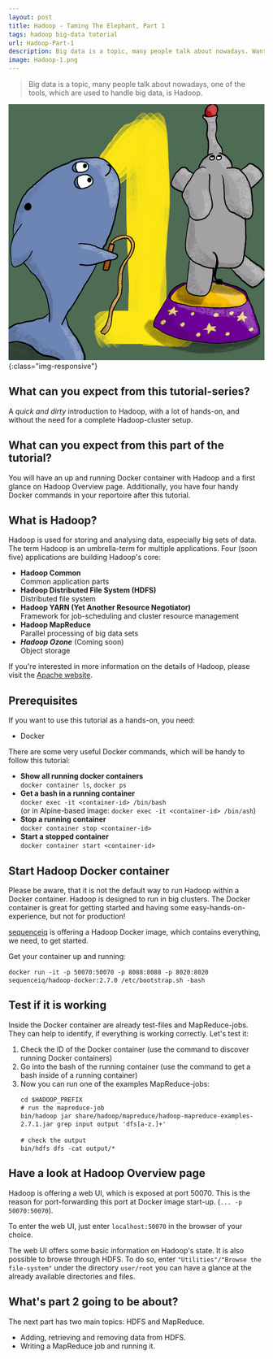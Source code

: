```yaml
---
layout: post
title: Hadoop - Taming The Elephant, Part 1
tags: hadoop big-data tutorial
url: Hadoop-Part-1
description: Big data is a topic, many people talk about nowadays. Want to get started without a Hadoop-cluster? Read this post.
image: Hadoop-1.png
---
```


> Big data is a topic, many people talk about nowadays, one of the tools, which are used to handle big data, is Hadoop.

![hadoop-2-title](../images/Hadoop-1.png){:class="img-responsive"}

## What can you expect from this tutorial-series?

A _quick and dirty_ introduction to Hadoop, with a lot of hands-on, and without the need for a complete Hadoop-cluster setup.

## What can you expect from this part of the tutorial?

You will have an up and running Docker container with Hadoop and a first glance on Hadoop Overview page. Additionally, you have four handy Docker commands in your reportoire after this tutorial.

## What is Hadoop?

Hadoop is used for storing and analysing data, especially big sets of data. The term Hadoop is an umbrella-term for multiple applications. Four (soon five) applications are building Hadoop's core:

* **Hadoop Common**  
  Common application parts
* **Hadoop Distributed File System (HDFS)**  
  Distributed file system
* **Hadoop YARN (Yet Another Resource Negotiator)**  
  Framework for job-scheduling and cluster resource management
* **Hadoop MapReduce**  
  Parallel processing of big data sets
* _**Hadoop Ozone**_ (Coming soon)  
  Object storage

If you're interested in more information on the details of Hadoop, please visit the [Apache website](http://hadoop.apache.org/).

## Prerequisites

If you want to use this tutorial as a hands-on, you need:

* Docker

There are some very useful Docker commands, which will be handy to follow this tutorial:

* **Show all running docker containers**  
  `docker container ls`, `docker ps`   
* **Get a bash in a running container**  
  `docker exec -it <container-id> /bin/bash`  
  (or in Alpine-based image: `docker exec -it <container-id> /bin/ash`)
* **Stop a running container**  
  `docker container stop <container-id>`
* **Start a stopped container**  
  `docker container start <container-id>`

## Start Hadoop Docker container

Please be aware, that it is not the default way to run Hadoop within a Docker container. Hadoop is designed to run in big clusters. The Docker container is great for getting started and having some easy-hands-on-experience, but not for production!

[sequenceiq](https://github.com/sequenceiq/hadoop-docker) is offering a Hadoop Docker image, which contains everything, we need, to get started.

Get your container up and running:

```
docker run -it -p 50070:50070 -p 8088:8088 -p 8020:8020 sequenceiq/hadoop-docker:2.7.0 /etc/bootstrap.sh -bash
```

## Test if it is working

Inside the Docker container are already test-files and MapReduce-jobs. They can help to identify, if everything is working correctly. 
Let's test it:

1. Check the ID of the Docker container (use the command to discover running Docker containers)
2. Go into the bash of the running container (use the command to get a bash inside of a running container)
3. Now you can run one of the examples MapReduce-jobs:
    ```
    cd $HADOOP_PREFIX
    # run the mapreduce-job
    bin/hadoop jar share/hadoop/mapreduce/hadoop-mapreduce-examples-2.7.1.jar grep input output 'dfs[a-z.]+'

    # check the output
    bin/hdfs dfs -cat output/*
    ```

## Have a look at Hadoop Overview page

Hadoop is offering a web UI, which is exposed at port 50070. This is the reason for port-forwarding this port at Docker image start-up. (`... -p 50070:50070`). 

To enter the web UI, just enter `localhost:50070` in the browser of your choice.

The web UI offers some basic information on Hadoop's state. It is also possible to browse through HDFS. To do so, enter `"Utilities"/"Browse the file-system"` under the directory `user/root` you can have a glance at the already available directories and files.

## What's part 2 going to be about?

The next part has two main topics: HDFS and MapReduce.
* Adding, retrieving and removing data from HDFS.
* Writing a MapReduce job and running it.